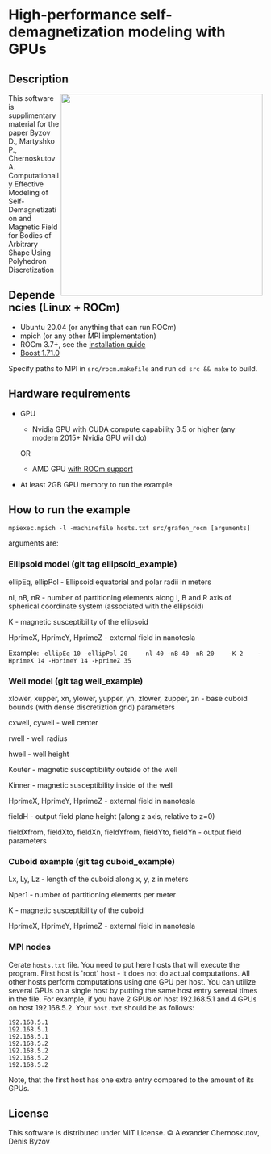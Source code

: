 # High-performance self-demagnetization modeling with GPUs

## Description

<img width=400 align="right" src="https://github.com/AlexIII/GRAFEN/assets/10047074/f2b2ef09-80aa-40b8-b18d-5eda777fe173" /> This software is supplimentary material for the paper Byzov D., Martyshko P., Chernoskutov A. Computationally Effective Modeling of Self-Demagnetization and Magnetic Field for Bodies of Arbitrary Shape Using Polyhedron Discretization

## Dependencies (Linux + ROCm)

- Ubuntu 20.04 (or anything that can run ROCm)
- mpich (or any other MPI implementation)
- ROCm 3.7+, see the [installation guide](https://rocmdocs.amd.com/en/latest/Installation_Guide/Installation-Guide.html)
- [Boost 1.71.0](https://www.boost.org/users/history/version_1_71_0.html)

Specify paths to MPI in `src/rocm.makefile` and run `cd src && make` to build.

## Hardware requirements

- GPU
  - Nvidia GPU with CUDA compute capability 3.5 or higher (any modern 2015+ Nvidia GPU will do)
  
  OR
  - AMD GPU [with ROCm support](https://github.com/RadeonOpenCompute/ROCm#Hardware-and-Software-Support)
- At least 2GB GPU memory to run the example

## How to run the example

`mpiexec.mpich -l -machinefile hosts.txt src/grafen_rocm [arguments]`

arguments are:

### Ellipsoid model (git tag ellipsoid_example)

ellipEq, ellipPol - Ellipsoid equatorial and polar radii in meters

nl, nB, nR - number of partitioning elements along l, B and R axis of spherical coordinate system (associated with the ellipsoid)

K - magnetic susceptibility of the ellipsoid

HprimeX, HprimeY, HprimeZ - external field in nanotesla

Example:
`-ellipEq 10 -ellipPol 20    -nl 40 -nB 40 -nR 20    -K 2    -HprimeX 14 -HprimeY 14 -HprimeZ 35`

### Well model (git tag well_example)

xlower, xupper, xn, ylower, yupper, yn, zlower, zupper, zn - base cuboid bounds (with dense discretiztion grid) parameters

cxwell, cywell - well center

rwell - well radius

hwell - well height

Kouter - magnetic susceptibility outside of the well

Kinner - magnetic susceptibility inside of the well

HprimeX, HprimeY, HprimeZ - external field in nanotesla

fieldH - output field plane height (along z axis, relative to z=0)

fieldXfrom, fieldXto, fieldXn, fieldYfrom, fieldYto, fieldYn - output field parameters

### Cuboid example (git tag cuboid_example)

Lx, Ly, Lz - length of the cuboid along x, y, z in meters

Nper1 - number of partitioning elements per meter

K - magnetic susceptibility of the cuboid

HprimeX, HprimeY, HprimeZ - external field in nanotesla

### MPI nodes

Cerate `hosts.txt` file. You need to put here hosts that will execute the program. First host is 'root' host - it does not do actual computations. All other hosts perform computations using one GPU per host. You can utilize several GPUs on a single host by putting the same host entry several times in the file.
For example, if you have 2 GPUs on host 192.168.5.1 and 4 GPUs on host 192.168.5.2. Your `host.txt` should be as follows:
```
192.168.5.1
192.168.5.1
192.168.5.1
192.168.5.2
192.168.5.2
192.168.5.2
192.168.5.2
```
Note, that the first host has one extra entry compared to the amount of its GPUs.

## License

This software is distributed under MIT License. © Alexander Chernoskutov, Denis Byzov
